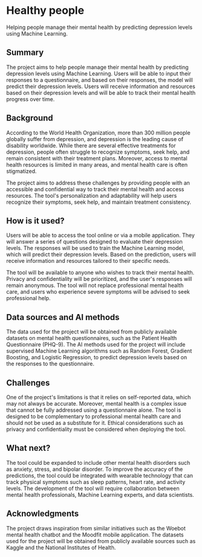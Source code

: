
# Healthy people

Helping people manage their mental health by predicting depression levels using Machine Learning.

## Summary

The project aims to help people manage their mental health by predicting depression levels using Machine Learning. Users will be able to input their responses to a questionnaire, and based on their responses, the model will predict their depression levels. Users will receive information and resources based on their depression levels and will be able to track their mental health progress over time.


## Background

According to the World Health Organization, more than 300 million people globally suffer from depression, and depression is the leading cause of disability worldwide. While there are several effective treatments for depression, people often struggle to recognize symptoms, seek help, and remain consistent with their treatment plans. Moreover, access to mental health resources is limited in many areas, and mental health care is often stigmatized.

The project aims to address these challenges by providing people with an accessible and confidential way to track their mental health and access resources. The tool's personalization and adaptability will help users recognize their symptoms, seek help, and maintain treatment consistency.


## How is it used?

Users will be able to access the tool online or via a mobile application. They will answer a series of questions designed to evaluate their depression levels. The responses will be used to train the Machine Learning model, which will predict their depression levels. Based on the prediction, users will receive information and resources tailored to their specific needs.

The tool will be available to anyone who wishes to track their mental health. Privacy and confidentiality will be prioritized, and the user's responses will remain anonymous. The tool will not replace professional mental health care, and users who experience severe symptoms will be advised to seek professional help.

## Data sources and AI methods
The data used for the project will be obtained from publicly available datasets on mental health questionnaires, such as the Patient Health Questionnaire (PHQ-9). The AI methods used for the project will include supervised Machine Learning algorithms such as Random Forest, Gradient Boosting, and Logistic Regression, to predict depression levels based on the responses to the questionnaire.

## Challenges

One of the project's limitations is that it relies on self-reported data, which may not always be accurate. Moreover, mental health is a complex issue that cannot be fully addressed using a questionnaire alone. The tool is designed to be complementary to professional mental health care and should not be used as a substitute for it. Ethical considerations such as privacy and confidentiality must be considered when deploying the tool.

## What next?

The tool could be expanded to include other mental health disorders such as anxiety, stress, and bipolar disorder. To improve the accuracy of the predictions, the tool could be integrated with wearable technology that can track physical symptoms such as sleep patterns, heart rate, and activity levels. The development of the tool will require collaboration between mental health professionals, Machine Learning experts, and data scientists.


## Acknowledgments
The project draws inspiration from similar initiatives such as the Woebot mental health chatbot and the Moodfit mobile application. The datasets used for the project will be obtained from publicly available sources such as Kaggle and the National Institutes of Health.
